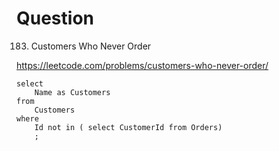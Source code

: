 # Question
183. Customers Who Never Order

https://leetcode.com/problems/customers-who-never-order/

```
select
    Name as Customers
from
    Customers
where
    Id not in ( select CustomerId from Orders)
    ;
```

